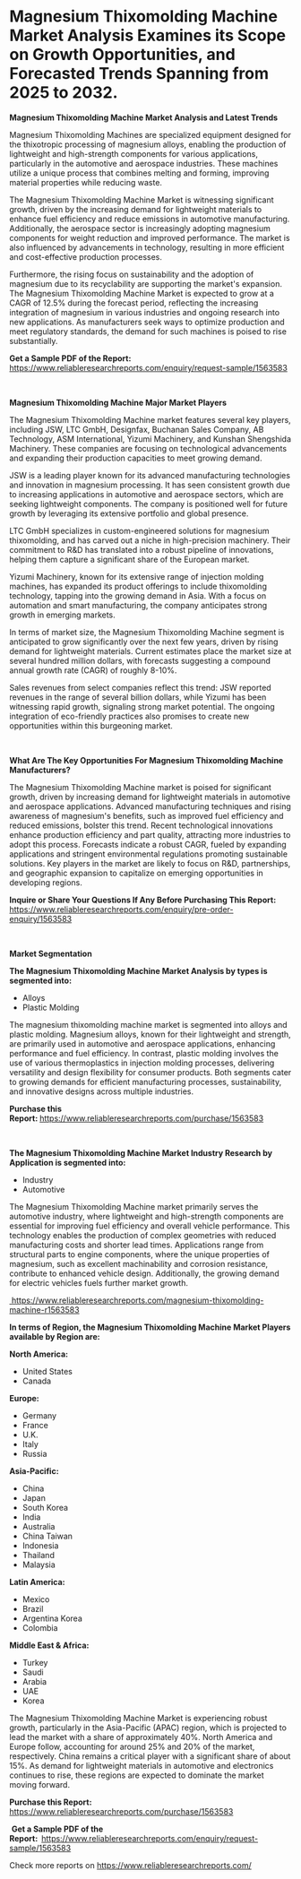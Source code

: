 <p><h1>Magnesium Thixomolding Machine Market Analysis Examines its Scope on Growth Opportunities, and Forecasted Trends Spanning from 2025 to 2032.</h1></p><p><strong>Magnesium Thixomolding Machine Market Analysis and Latest Trends</strong></p>
<p><p>Magnesium Thixomolding Machines are specialized equipment designed for the thixotropic processing of magnesium alloys, enabling the production of lightweight and high-strength components for various applications, particularly in the automotive and aerospace industries. These machines utilize a unique process that combines melting and forming, improving material properties while reducing waste.</p><p>The Magnesium Thixomolding Machine Market is witnessing significant growth, driven by the increasing demand for lightweight materials to enhance fuel efficiency and reduce emissions in automotive manufacturing. Additionally, the aerospace sector is increasingly adopting magnesium components for weight reduction and improved performance. The market is also influenced by advancements in technology, resulting in more efficient and cost-effective production processes. </p><p>Furthermore, the rising focus on sustainability and the adoption of magnesium due to its recyclability are supporting the market's expansion. The Magnesium Thixomolding Machine Market is expected to grow at a CAGR of 12.5% during the forecast period, reflecting the increasing integration of magnesium in various industries and ongoing research into new applications. As manufacturers seek ways to optimize production and meet regulatory standards, the demand for such machines is poised to rise substantially.</p></p>
<p><strong>Get a Sample PDF of the Report:&nbsp;</strong> <a href="https://www.reliableresearchreports.com/enquiry/request-sample/1563583?utm_campaign=3210&utm_medium=2&utm_source=Github&utm_content=ia&utm_term=11042025&utm_id=magnesium-thixomolding-machine">https://www.reliableresearchreports.com/enquiry/request-sample/1563583</a></p>
<p>&nbsp;</p>
<p><strong>Magnesium Thixomolding Machine Major Market Players</strong></p>
<p><p>The Magnesium Thixomolding Machine market features several key players, including JSW, LTC GmbH, Designfax, Buchanan Sales Company, AB Technology, ASM International, Yizumi Machinery, and Kunshan Shengshida Machinery. These companies are focusing on technological advancements and expanding their production capacities to meet growing demand.</p><p>JSW is a leading player known for its advanced manufacturing technologies and innovation in magnesium processing. It has seen consistent growth due to increasing applications in automotive and aerospace sectors, which are seeking lightweight components. The company is positioned well for future growth by leveraging its extensive portfolio and global presence.</p><p>LTC GmbH specializes in custom-engineered solutions for magnesium thixomolding, and has carved out a niche in high-precision machinery. Their commitment to R&D has translated into a robust pipeline of innovations, helping them capture a significant share of the European market.</p><p>Yizumi Machinery, known for its extensive range of injection molding machines, has expanded its product offerings to include thixomolding technology, tapping into the growing demand in Asia. With a focus on automation and smart manufacturing, the company anticipates strong growth in emerging markets.</p><p>In terms of market size, the Magnesium Thixomolding Machine segment is anticipated to grow significantly over the next few years, driven by rising demand for lightweight materials. Current estimates place the market size at several hundred million dollars, with forecasts suggesting a compound annual growth rate (CAGR) of roughly 8-10%.</p><p>Sales revenues from select companies reflect this trend: JSW reported revenues in the range of several billion dollars, while Yizumi has been witnessing rapid growth, signaling strong market potential. The ongoing integration of eco-friendly practices also promises to create new opportunities within this burgeoning market.</p></p>
<p>&nbsp;</p>
<p><strong>What Are The Key Opportunities For Magnesium Thixomolding Machine Manufacturers?</strong></p>
<p><p>The Magnesium Thixomolding Machine market is poised for significant growth, driven by increasing demand for lightweight materials in automotive and aerospace applications. Advanced manufacturing techniques and rising awareness of magnesium's benefits, such as improved fuel efficiency and reduced emissions, bolster this trend. Recent technological innovations enhance production efficiency and part quality, attracting more industries to adopt this process. Forecasts indicate a robust CAGR, fueled by expanding applications and stringent environmental regulations promoting sustainable solutions. Key players in the market are likely to focus on R&D, partnerships, and geographic expansion to capitalize on emerging opportunities in developing regions.</p></p>
<p><strong>Inquire or Share Your Questions If Any Before Purchasing This Report:</strong> <a href="https://www.reliableresearchreports.com/enquiry/pre-order-enquiry/1563583?utm_campaign=3210&utm_medium=2&utm_source=Github&utm_content=ia&utm_term=11042025&utm_id=magnesium-thixomolding-machine">https://www.reliableresearchreports.com/enquiry/pre-order-enquiry/1563583</a></p>
<p>&nbsp;</p>
<p><strong>Market Segmentation</strong></p>
<p><strong>The Magnesium Thixomolding Machine Market Analysis by types is segmented into:</strong></p>
<p><ul><li>Alloys</li><li>Plastic Molding</li></ul></p>
<p><p>The magnesium thixomolding machine market is segmented into alloys and plastic molding. Magnesium alloys, known for their lightweight and strength, are primarily used in automotive and aerospace applications, enhancing performance and fuel efficiency. In contrast, plastic molding involves the use of various thermoplastics in injection molding processes, delivering versatility and design flexibility for consumer products. Both segments cater to growing demands for efficient manufacturing processes, sustainability, and innovative designs across multiple industries.</p></p>
<p><strong>Purchase this Report:&nbsp;</strong><a href="https://www.reliableresearchreports.com/purchase/1563583?utm_campaign=3210&utm_medium=2&utm_source=Github&utm_content=ia&utm_term=11042025&utm_id=magnesium-thixomolding-machine">https://www.reliableresearchreports.com/purchase/1563583</a></p>
<p>&nbsp;</p>
<p><strong>The Magnesium Thixomolding Machine Market Industry Research by Application is segmented into:</strong></p>
<p><ul><li>Industry</li><li>Automotive</li></ul></p>
<p><p>The Magnesium Thixomolding Machine market primarily serves the automotive industry, where lightweight and high-strength components are essential for improving fuel efficiency and overall vehicle performance. This technology enables the production of complex geometries with reduced manufacturing costs and shorter lead times. Applications range from structural parts to engine components, where the unique properties of magnesium, such as excellent machinability and corrosion resistance, contribute to enhanced vehicle design. Additionally, the growing demand for electric vehicles fuels further market growth.</p></p>
<p><a href="https://www.reliableresearchreports.com/magnesium-thixomolding-machine-r1563583?utm_campaign=3210&utm_medium=2&utm_source=Github&utm_content=ia&utm_term=11042025&utm_id=magnesium-thixomolding-machine">&nbsp;https://www.reliableresearchreports.com/magnesium-thixomolding-machine-r1563583</a></p>
<p><strong>In terms of Region, the Magnesium Thixomolding Machine Market Players available by Region are:</strong></p>
<p>
    <p> <strong> North America: </strong>
        <ul>
            <li>United States</li>
            <li>Canada</li>
        </ul>
        </p> 
    <p> <strong> Europe: </strong>
        <ul>
            <li>Germany</li>
            <li>France</li>
            <li>U.K.</li>
            <li>Italy</li>
            <li>Russia</li>
        </ul>
        </p> 
    <p> <strong> Asia-Pacific: </strong>
        <ul>
            <li>China</li>
            <li>Japan</li>
            <li>South Korea</li>
            <li>India</li>
            <li>Australia</li>
            <li>China Taiwan</li>
            <li>Indonesia</li>
            <li>Thailand</li>
            <li>Malaysia</li>
        </ul>
        </p> 
    <p> <strong> Latin America: </strong>
        <ul>
            <li>Mexico</li>
            <li>Brazil</li>
            <li>Argentina Korea</li>
            <li>Colombia</li>
        </ul>
        </p> 
    <p> <strong> Middle East & Africa: </strong>
        <ul>
            <li>Turkey</li>
            <li>Saudi</li>
            <li>Arabia</li>
            <li>UAE</li>
            <li>Korea</li>
        </ul>
    </p>
    </p>
<p><p>The Magnesium Thixomolding Machine Market is experiencing robust growth, particularly in the Asia-Pacific (APAC) region, which is projected to lead the market with a share of approximately 40%. North America and Europe follow, accounting for around 25% and 20% of the market, respectively. China remains a critical player with a significant share of about 15%. As demand for lightweight materials in automotive and electronics continues to rise, these regions are expected to dominate the market moving forward.</p></p>
<p><strong>Purchase this Report: </strong><a href="https://www.reliableresearchreports.com/purchase/1563583?utm_campaign=3210&utm_medium=2&utm_source=Github&utm_content=ia&utm_term=11042025&utm_id=magnesium-thixomolding-machine">https://www.reliableresearchreports.com/purchase/1563583</a></p>
<p>&nbsp;<strong>Get a Sample PDF of the Report:&nbsp;&nbsp;</strong><a href="https://www.reliableresearchreports.com/enquiry/request-sample/1563583?utm_campaign=3210&utm_medium=2&utm_source=Github&utm_content=ia&utm_term=11042025&utm_id=magnesium-thixomolding-machine">https://www.reliableresearchreports.com/enquiry/request-sample/1563583</a></p>
<p><strong></strong></p>
<p>Check more reports on <a href="https://www.reliableresearchreports.com/?utm_campaign=3210&utm_medium=2&utm_source=Github&utm_content=ia&utm_term=11042025&utm_id=magnesium-thixomolding-machine">https://www.reliableresearchreports.com/</a></p>